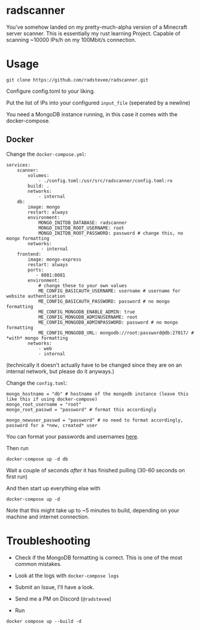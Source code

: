 # radscanner

You've somehow landed on my pretty-much-alpha version of a Minecraft server scanner.
This is essentially my rust learning Project. Capable of scanning ~10000 IPs/h on my 100Mbit/s connection.

# Usage
```
git clone https://github.com/radstevee/radscanner.git
```

Configure config.toml to your liking.

Put the list of IPs into your configured `input_file` (seperated by a newline)

You need a MongoDB instance running, in this case it comes with the docker-compose.


## Docker
Change the `docker-compose.yml`: 
```
services:
    scanner:
        volumes:
            - ./config.toml:/usr/src/radscanner/config.toml:ro
        build: .
        networks:
            - internal
    db:
        image: mongo
        restart: always
        environment:
            MONGO_INITDB_DATABASE: radscanner
            MONGO_INITDB_ROOT_USERNAME: root
            MONGO_INITDB_ROOT_PASSWORD: password # change this, no mongo formatting
        networks:
             - internal
    frontend:
        image: mongo-express
        restart: always
        ports:
           - 8081:8081
        environment:
            # change these to your own values
            ME_CONFIG_BASICAUTH_USERNAME: username # username for website authentication
            ME_CONFIG_BASICAUTH_PASSWORD: password # no mongo formatting
            ME_CONFIG_MONGODB_ENABLE_ADMIN: true
            ME_CONFIG_MONGODB_ADMINUSERNAME: root
            ME_CONFIG_MONGODB_ADMINPASSWORD: password # no mongo formatting
            ME_CONFIG_MONGODB_URL: mongodb://root:password@db:27017/ # *with* mongo formatting
        networks:
            - web
            - internal
```

(technically it doesn't actually have to be changed since they are on an internal network, but please do it anyways.)

Change the `config.toml`: 

```
mongo_hostname = "db" # hostname of the mongodb instance (leave this like this if using docker-compose)
mongo_root_username = "root"
mongo_root_passwd = "password" # format this accordingly

mongo_newuser_passwd = "password" # no need to format accordingly, password for a *new, created* user
```

You can format your passwords and usernames [here](https://www.charset.org/url-encode).

Then run
```
docker-compose up -d db
```

Wait a couple of seconds *after* it has finished pulling (30-60 seconds on first run)

And then start up everything else with
```
docker-compose up -d
```

Note that this might take up to ~5 minutes to build, depending on your machine and internet connection.

# Troubleshooting
- Check if the MongoDB formatting is correct. This is one of the most common mistakes.

- Look at the logs with `docker-compose logs`

- Submit an Issue, I'll have a look.

- Send me a PM on Discord (`@radstevee`)
- Run
```
docker compose up --build -d
```
